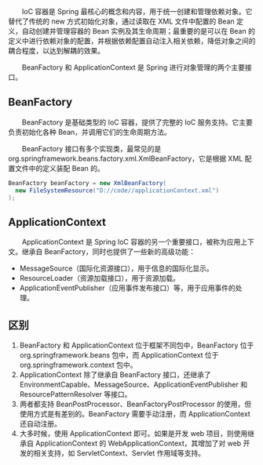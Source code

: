 &emsp;&emsp;IoC 容器是 Spring 最核心的概念和内容，用于统一创建和管理依赖对象。它替代了传统的 new 方式初始化对象，通过读取在 XML 文件中配置的 Bean 定义，自动创建并管理容器的 Bean 实例及其生命周期；最重要的是可以在 Bean 的定义中进行依赖对象的配置，并根据依赖配置自动注入相关依赖，降低对象之间的耦合程度，以达到解耦的效果。

&emsp;&emsp;BeanFactory 和 ApplicationContext 是 Spring 进行对象管理的两个主要接口。

## BeanFactory

&emsp;&emsp;BeanFactory 是基础类型的 IoC 容器，提供了完整的 IoC 服务支持。它主要负责初始化各种 Bean，并调用它们的生命周期方法。

&emsp;&emsp;BeanFactory 接口有多个实现类，最常见的是 org.springframework.beans.factory.xml.XmlBeanFactory，它是根据 XML 配置文件中的定义装配 Bean 的。

```java
BeanFactory beanFactory = new XmlBeanFactory(
  new FileSystemResource("D://code//applicationContext.xml")
);
```

## ApplicationContext

&emsp;&emsp;ApplicationContext 是 Spring IoC 容器的另一个重要接口，被称为应用上下文。继承自 BeanFactory，同时也提供了一些新的高级功能：

- MessageSource（国际化资源接口），用于信息的国际化显示。
- ResourceLoader（资源加载接口），用于资源加载。
- ApplicationEventPublisher（应用事件发布接口）等，用于应用事件的处理。

## 区别

1. BeanFactory 和 ApplicationContext 位于框架不同包中，BeanFactory 位于 org.springframework.beans 包中，而 ApplicationContext 位于 org.springframework.context 包中。
2. ApplicationContext 除了继承自 BeanFactory 接口，还继承了 EnvironmentCapable、MessageSource、ApplicationEventPublisher 和 ResourcePatternResolver 等接口。
3. 两者都支持 BeanPostProcessor、BeanFactoryPostProcessor 的使用，但使用方式是有差别的。BeanFactory 需要手动注册，而 ApplicationContext 还自动注册。
4. 大多时候，使用 ApplicationContext 即可。如果是开发 web 项目，则使用继承自 ApplicationContext 的 WebApplicationContext，其增加了对 web 开发的相关支持，如 ServletContext、Servlet 作用域等支持。
